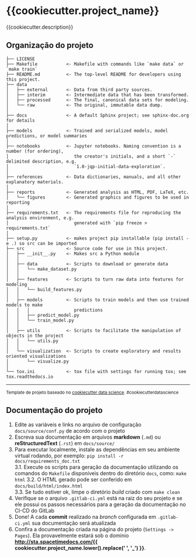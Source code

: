 {{cookiecutter.project_name}}
==============================

{{cookiecutter.description}}

Organização do projeto
------------

    ├── LICENSE
    ├── Makefile           <- Makefile with commands like `make data` or `make train`
    ├── README.md          <- The top-level README for developers using this project.
    ├── data
    │   ├── external       <- Data from third party sources.
    │   ├── interim        <- Intermediate data that has been transformed.
    │   ├── processed      <- The final, canonical data sets for modeling.
    │   └── raw            <- The original, immutable data dump.
    │
    ├── docs               <- A default Sphinx project; see sphinx-doc.org for details
    │
    ├── models             <- Trained and serialized models, model predictions, or model summaries
    │
    ├── notebooks          <- Jupyter notebooks. Naming convention is a number (for ordering),
    │                         the creator's initials, and a short `-` delimited description, e.g.
    │                         `1.0-jqp-initial-data-exploration`.
    │
    ├── references         <- Data dictionaries, manuals, and all other explanatory materials.
    │
    ├── reports            <- Generated analysis as HTML, PDF, LaTeX, etc.
    │   └── figures        <- Generated graphics and figures to be used in reporting
    │
    ├── requirements.txt   <- The requirements file for reproducing the analysis environment, e.g.
    │                         generated with `pip freeze > requirements.txt`
    │
    ├── setup.py           <- makes project pip installable (pip install -e .) so src can be imported
    ├── src                <- Source code for use in this project.
    │   ├── __init__.py    <- Makes src a Python module
    │   │
    │   ├── data           <- Scripts to download or generate data
    │   │   └── make_dataset.py
    │   │
    │   ├── features       <- Scripts to turn raw data into features for modeling
    │   │   └── build_features.py
    │   │
    │   ├── models         <- Scripts to train models and then use trained models to make
    │   │   │                 predictions
    │   │   ├── predict_model.py
    │   │   └── train_model.py
    │   │
    │   ├── utils          <- Scripts to facilitate the manipulation of objects in the project
    │   │   └── utils.py
    │   │
    │   └── visualization  <- Scripts to create exploratory and results oriented visualizations
    │       └── visualize.py
    │
    └── tox.ini            <- tox file with settings for running tox; see tox.readthedocs.io


--------

<p><small>Template de projeto baseado no <a target="_blank" href="https://drivendata.github.io/cookiecutter-data-science/">cookiecutter data science</a>. #cookiecutterdatascience</small></p>


Documentação do projeto
-----------------------

1. Edite as variáveis e links no arquivo de configuração `docs/source/conf.py`
    de acordo com o projeto
2. Escreva sua documentação em arquivos **markdown** (`.md`) ou 
    **reStructuredText** (`.rst`) em `docs/source/`
3. Para executar localmente, instale as dependências em seu ambiente virtual 
    rodando, por exemplo: `pip install -r docs/requirements_doc.txt`  
    3.1. Execute os scripts para geração da documentação utilizando os comandos
    do `Makefile` disponíveis dentro do diretório `docs`, como: `make html`
    3.2. O HTML gerado pode ser conferido em `docs/build/html/index.html`  
    3.3. Se tudo estiver ok, limpe o diretório *build* criado com `make clean`
4. Verifique se o arquivo `.gitlab-ci.yml` está na raiz do seu projeto e se ele
    possui os passos necessários para a geração da documentação no CI-CD do GitLab
5. Done! A cada **commit** realizado na *branch* configurada em `.gitlab-ci.yml`
    sua documentação será atualizada
6. Confira a documentação criada na página do projeto (`Settings -> Pages`).
    Ela provavelmente estará sob o domínio **http://sta.spacetimedocs.com/{{ cookiecutter.project_name.lower().replace(' ', '_') }}**.